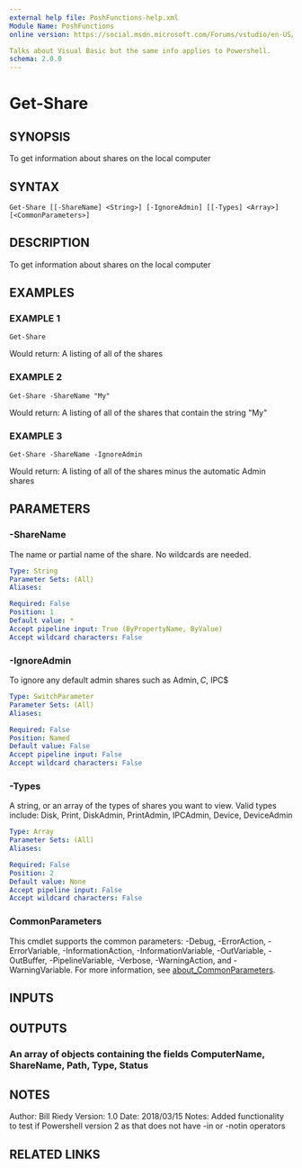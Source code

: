 ```yaml
---
external help file: PoshFunctions-help.xml
Module Name: PoshFunctions
online version: https://social.msdn.microsoft.com/Forums/vstudio/en-US/0221d962-26e6-4a7e-be7a-72cd669a0dfc/why-systemmathround0251-2?forum=vbgeneral

Talks about Visual Basic but the same info applies to Powershell.
schema: 2.0.0
---
```


# Get-Share

## SYNOPSIS
To get information about shares on the local computer

## SYNTAX

```
Get-Share [[-ShareName] <String>] [-IgnoreAdmin] [[-Types] <Array>] [<CommonParameters>]
```

## DESCRIPTION
To get information about shares on the local computer

## EXAMPLES

### EXAMPLE 1
```
Get-Share
```

Would return:
A listing of all of the shares

### EXAMPLE 2
```
Get-Share -ShareName "My"
```

Would return:
A listing of all of the shares that contain the string "My"

### EXAMPLE 3
```
Get-Share -ShareName -IgnoreAdmin
```

Would return:
A listing of all of the shares minus the automatic Admin shares

## PARAMETERS

### -ShareName
The name or partial name of the share.
No wildcards are needed.

```yaml
Type: String
Parameter Sets: (All)
Aliases:

Required: False
Position: 1
Default value: *
Accept pipeline input: True (ByPropertyName, ByValue)
Accept wildcard characters: False
```

### -IgnoreAdmin
To ignore any default admin shares such as Admin$, C$, IPC$

```yaml
Type: SwitchParameter
Parameter Sets: (All)
Aliases:

Required: False
Position: Named
Default value: False
Accept pipeline input: False
Accept wildcard characters: False
```

### -Types
A string, or an array of the types of shares you want to view.
Valid types include: Disk, Print, DiskAdmin, PrintAdmin, IPCAdmin, Device, DeviceAdmin

```yaml
Type: Array
Parameter Sets: (All)
Aliases:

Required: False
Position: 2
Default value: None
Accept pipeline input: False
Accept wildcard characters: False
```

### CommonParameters
This cmdlet supports the common parameters: -Debug, -ErrorAction, -ErrorVariable, -InformationAction, -InformationVariable, -OutVariable, -OutBuffer, -PipelineVariable, -Verbose, -WarningAction, and -WarningVariable. For more information, see [about_CommonParameters](http://go.microsoft.com/fwlink/?LinkID=113216).

## INPUTS

## OUTPUTS

### An array of objects containing the fields ComputerName, ShareName, Path, Type, Status
## NOTES
Author:     Bill Riedy
Version:    1.0
Date:       2018/03/15
Notes:      Added functionality to test if Powershell version 2 as that does not have -in or -notin operators

## RELATED LINKS
